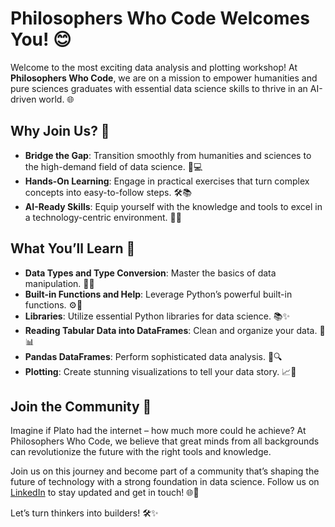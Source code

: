 # Philosophers Who Code Welcomes You! 😊

Welcome to the most exciting data analysis and plotting workshop! At **Philosophers Who Code**, we are on a mission to empower humanities and pure sciences graduates with essential data science skills to thrive in an AI-driven world. 🌐

## Why Join Us? 🤔
- **Bridge the Gap**: Transition smoothly from humanities and sciences to the high-demand field of data science. 🧠💻
- **Hands-On Learning**: Engage in practical exercises that turn complex concepts into easy-to-follow steps. 🛠️📚
- **AI-Ready Skills**: Equip yourself with the knowledge and tools to excel in a technology-centric environment. 🤖🌟

## What You’ll Learn 📘
- **Data Types and Type Conversion**: Master the basics of data manipulation. 🔄🔢
- **Built-in Functions and Help**: Leverage Python’s powerful built-in functions. ⚙️📖
- **Libraries**: Utilize essential Python libraries for data science. 📚✨
- **Reading Tabular Data into DataFrames**: Clean and organize your data. 🧼📊
- **Pandas DataFrames**: Perform sophisticated data analysis. 🐼🔍
- **Plotting**: Create stunning visualizations to tell your data story. 📈🎨

## Join the Community 🚀
Imagine if Plato had the internet – how much more could he achieve? At Philosophers Who Code, we believe that great minds from all backgrounds can revolutionize the future with the right tools and knowledge.

Join us on this journey and become part of a community that’s shaping the future of technology with a strong foundation in data science. Follow us on [LinkedIn](https://www.linkedin.com/company/philosopherswhocode-org/) to stay updated and get in touch! 🌐🔗

Let’s turn thinkers into builders! 🛠️✨
